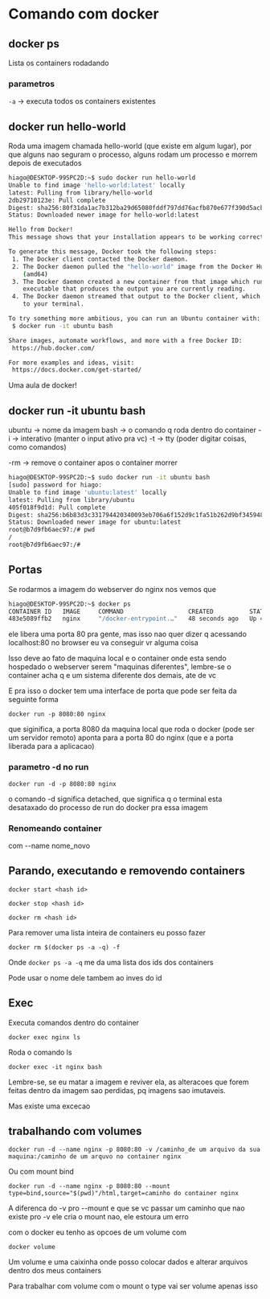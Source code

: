 # Comando com docker

## docker ps

Lista os containers rodadando

### parametros

`-a` -> executa todos os containers existentes

## docker run hello-world

Roda uma imagem chamada hello-world (que existe em algum lugar), por que alguns nao seguram o processo, alguns rodam um processo e morrem depois de executados

```bash
hiago@DESKTOP-99SPC2D:~$ sudo docker run hello-world
Unable to find image 'hello-world:latest' locally
latest: Pulling from library/hello-world
2db29710123e: Pull complete
Digest: sha256:80f31da1ac7b312ba29d65080fddf797dd76acfb870e677f390d5acba9741b17
Status: Downloaded newer image for hello-world:latest

Hello from Docker!
This message shows that your installation appears to be working correctly.

To generate this message, Docker took the following steps:
 1. The Docker client contacted the Docker daemon.
 2. The Docker daemon pulled the "hello-world" image from the Docker Hub.
    (amd64)
 3. The Docker daemon created a new container from that image which runs the
    executable that produces the output you are currently reading.
 4. The Docker daemon streamed that output to the Docker client, which sent it
    to your terminal.

To try something more ambitious, you can run an Ubuntu container with:
 $ docker run -it ubuntu bash

Share images, automate workflows, and more with a free Docker ID:
 https://hub.docker.com/

For more examples and ideas, visit:
 https://docs.docker.com/get-started/
```

Uma aula de docker!

## docker run -it ubuntu bash

ubuntu -> nome da imagem
bash -> o comando q roda dentro do container
-i -> interativo (manter o input ativo pra vc)
-t -> tty (poder digitar coisas, como comandos)

-rm -> remove o container apos o container morrer

```bash
hiago@DESKTOP-99SPC2D:~$ sudo docker run -it ubuntu bash
[sudo] password for hiago:
Unable to find image 'ubuntu:latest' locally
latest: Pulling from library/ubuntu
405f018f9d1d: Pull complete
Digest: sha256:b6b83d3c331794420340093eb706a6f152d9c1fa51b262d9bf34594887c2c7ac
Status: Downloaded newer image for ubuntu:latest
root@b7d9fb6aec97:/# pwd
/
root@b7d9fb6aec97:/#
```

## Portas

Se rodarmos a imagem do webserver do nginx nos vemos que

```bash
hiago@DESKTOP-99SPC2D:~$ docker ps
CONTAINER ID   IMAGE     COMMAND                  CREATED          STATUS          PORTS     NAMES
483e5089ffb2   nginx     "/docker-entrypoint.…"   48 seconds ago   Up 46 seconds   80/tcp    thirsty_dhawan
```

ele libera uma porta 80 pra gente, mas isso nao quer dizer q acessando localhost:80 no browser eu va conseguir vr alguma coisa

Isso deve ao fato de maquina local e o container onde esta sendo hospedado o webserver serem "maquinas diferentes", lembre-se o container acha q e um sistema diferente dos demais, ate de vc

E pra isso o docker tem uma interface de porta que pode ser feita da seguinte forma

`docker run -p 8080:80 nginx`

que siginifica, a porta 8080 da maquina local que roda o docker (pode ser um servidor remoto) aponta para a porta 80 do nginx (que e a porta liberada para a aplicacao)

### parametro -d no run

`docker run -d -p 8080:80 nginx`

o comando -d significa detached, que significa q o terminal esta desataxado do processo de run do docker pra essa imagem

### Renomeando container

com --name nome_novo

## Parando, executando e removendo containers

`docker start <hash id>`

`docker stop <hash id>`

`docker rm <hash id>`

Para remover uma lista inteira de containers eu posso fazer

`docker rm $(docker ps -a -q) -f`

Onde `docker ps -a -q` me da uma lista dos ids dos containers

Pode usar o nome dele tambem ao inves do id

## Exec

Executa comandos dentro do container

`docker exec nginx ls`

Roda o comando ls

`docker exec -it nginx bash`

Lembre-se, se eu matar a imagem e reviver ela, as alteracoes que forem feitas dentro da imagem sao perdidas, pq imagens sao imutaveis.

Mas existe uma excecao

## trabalhando com volumes

`docker run -d --name nginx -p 8080:80 -v /caminho_de um arquivo da sua maquina:/caminho de um arquvo no container nginx`

Ou com mount bind

`docker run -d --name nginx -p 8080:80 --mount type=bind,source="$(pwd)"/html,target=caminho do container nginx`

A diferenca do -v pro --mount e que se vc passar um caminho que nao existe pro -v ele cria o mount nao, ele estoura um erro

com o docker eu tenho as opcoes de um volume com

`docker volume`

Um volume e uma caixinha onde posso colocar dados e alterar arquivos dentro dos meus containers

Para trabalhar com volume com o mount o type vai ser volume apenas isso
